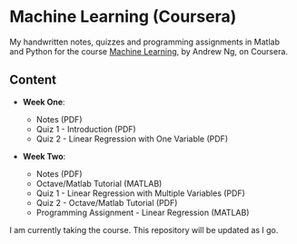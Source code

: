 # Machine Learning (Coursera)

My handwritten notes, quizzes and programming assignments in Matlab and Python for the course [Machine Learning](https://www.coursera.org/learn/machine-learning), by Andrew Ng, on Coursera.

## Content

* **Week One**:
    * Notes (PDF)
    * Quiz 1 - Introduction (PDF)
    * Quiz 2 - Linear Regression with One Variable (PDF)

* **Week Two**:
    * Notes (PDF)
    * Octave/Matlab Tutorial (MATLAB)
    * Quiz 1 - Linear Regression with Multiple Variables (PDF)
    * Quiz 2 - Octave/Matlab Tutorial (PDF)
    * Programming Assignment - Linear Regression (MATLAB)

I am currently taking the course. 
This repository will be updated as I go.